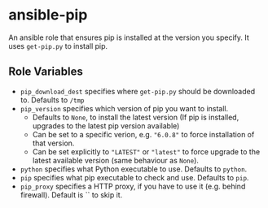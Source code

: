 ansible-pip
===========

An ansible role that ensures pip is installed at the version you specify.
It uses `get-pip.py` to install pip.

Role Variables
--------------

- `pip_download_dest` specifies where `get-pip.py` should be downloaded to. Defaults to `/tmp`
- `pip_version` specifies which version of pip you want to install.
  - Defaults to `None`, to install the latest version (If pip is installed, upgrades to the latest pip version available)
  - Can be set to a specific verion, e.g. `"6.0.8"` to force installation of that version.
  - Can be set explicitly to `"LATEST"` or `"latest"` to force upgrade to the latest available version (same behaviour as `None`).
- `python` specifies what Python executable to use.  Defaults to `python`.
- `pip` specifies what pip executable to check and use.  Defaults to `pip`.
- `pip_proxy` specifies a HTTP proxy, if you have to use it (e.g. behind firewall). Default is `` to skip it.
